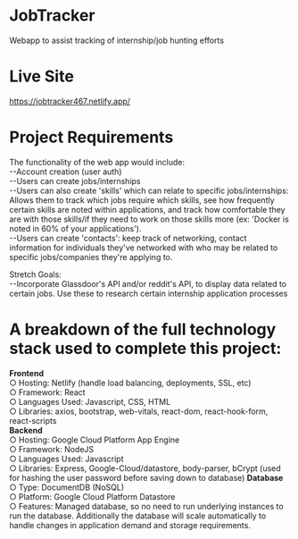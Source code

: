 # JobTracker
Webapp to assist tracking of internship/job hunting efforts

# Live Site
https://jobtracker467.netlify.app/

# Project Requirements
The functionality of the web app would include:  
--Account creation (user auth)  
--Users can create jobs/internships  
--Users can also create 'skills' which can relate to specific jobs/internships: Allows them to track which jobs require which skills, see how frequently certain skills are noted within applications, and track how comfortable they are with those skills/if they need to work on those skills more (ex: 'Docker is noted in 60% of your applications').  
--Users can create 'contacts': keep track of networking, contact information for individuals they've networked with who may be related to specific jobs/companies they're applying to.    

Stretch Goals:  
--Incorporate Glassdoor's API and/or reddit's API, to display data related to certain jobs. Use these to research certain internship application processes

# A breakdown of the full technology stack used to complete this project:
**Frontend**  
○ Hosting: Netlify (handle load balancing, deployments, SSL, etc)  
○ Framework: React  
○ Languages Used: Javascript, CSS, HTML  
○ Libraries: axios, bootstrap, web-vitals, react-dom, react-hook-form, react-scripts  
**Backend**  
○ Hosting: Google Cloud Platform App Engine  
○ Framework: NodeJS  
○ Languages Used: Javascript  
○ Libraries: Express, Google-Cloud/datastore, body-parser, bCrypt (used for
hashing the user password before saving down to database)
**Database**  
○ Type: DocumentDB (NoSQL)  
○ Platform: Google Cloud Platform Datastore  
○ Features: Managed database, so no need to run underlying instances to run the
database. Additionally the database will scale automatically to handle changes in
application demand and storage requirements.  
